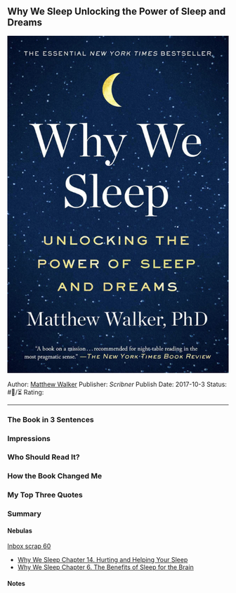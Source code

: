 ## Why We Sleep Unlocking the Power of Sleep and Dreams

[ ![150](%E2%9A%99%EF%B8%8F%20Tools/%F0%9F%93%B8%20Images/901BF414-4D3E-4D38-9292-A9DC358266DC.jpeg) ](https://www.amazon.com/gp/aw/d/B06ZZ1YGJ5/ref=tmm_kin_swatch_0?ie=UTF8&qid=1676740370&sr=8-1)

Author: [Matthew Walker]()
Publisher: *Scribner*
Publish Date: 2017-10-3
Status: #💫/⏳ 
Rating:

---

### The Book in 3 Sentences

### Impressions

### Who Should Read It?

### How the Book Changed Me

### My Top Three Quotes

### Summary

#### Nebulas

[Inbox scrap 60](Inbox%20scrap%2060.md)

* [Why We Sleep Chapter 14. Hurting and Helping Your Sleep](Why%20We%20Sleep%20Chapter%2014.%20Hurting%20and%20Helping%20Your%20Sleep.md)
* [Why We Sleep Chapter 6. The Benefits of Sleep for the Brain]()

#### Notes

